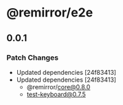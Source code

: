 # @remirror/e2e

## 0.0.1
### Patch Changes

- Updated dependencies [24f83413]
- Updated dependencies [24f83413]
  - @remirror/core@0.8.0
  - test-keyboard@0.7.5

